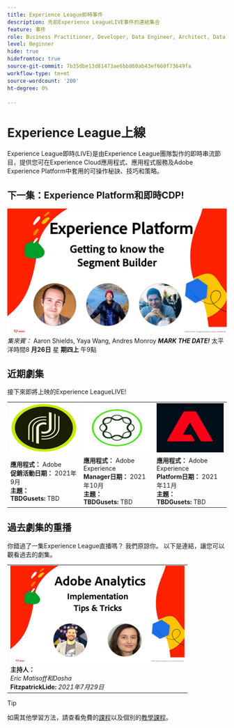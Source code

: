 ```yaml
---
title: Experience League即時事件
description: 先前Experience LeagueLIVE事件的連結集合
feature: 事件
role: Business Practitioner, Developer, Data Engineer, Architect, Data Architect, Administrator, Leader
level: Beginner
hide: true
hidefromtoc: true
source-git-commit: 7b35dbe13d81473ae6bb860ab43ef660f73649fa
workflow-type: tm+mt
source-wordcount: '200'
ht-degree: 0%

---
```



# Experience League上線

Experience League即時(LIVE)是由Experience League團隊製作的即時串流節目，提供您可在Experience Cloud應用程式、應用程式服務及Adobe Experience Platform中套用的可操作秘訣、技巧和策略。

## 下一集：Experience Platform和即時CDP!

![下](assets/exl-live-ep2-after-2.jpg)
*集來賓：* Aaron Shields, Yaya Wang, Andres Monroy 
***MARK THE DATE!*** 太平洋時間8 **月26日** 星 **期四上** 午9點

## 近期劇集

接下來即將上映的Experience LeagueLIVE!

<table>
<tr>
  <td>
    <img height="113" width="200" alt="Adobe Campaign標誌" src="assets/AdobeCampaignLogo.jpg" />
  </td>
  <td>
    <strong><img height="113" width="200" alt="AdobeAEM標誌" src="assets/aem-logo.png" /></strong>
  </td>
  <td>
    <strong><img height="113" width="200" alt="Adobe Campaign標誌" src="assets/platform-logo.jpeg" /></strong>
  </td>
</tr>
<tr>
  <td>
    <strong>應用程式：</strong> Adobe<br/>
    <strong>促銷活動日期：</strong> 2021年9月<br/>
    <strong>主題：</strong> <br/>
    <strong>TBDGusets:</strong> TBD
  </td>
  <td>
    <strong>應用程式：</strong> Adobe Experience <br/>
    <strong>Manager日期：</strong> 2021年10月<br/>
    <strong>主題：</strong> <br/>
    <strong>TBDGusets:</strong> TBD
  </td>
  <td>
    <strong>應用程式：</strong> Adobe Experience <br/>
    <strong>Platform日期：</strong> 2021年11月<br/>
    <strong>主題：</strong> <br/>
    <strong>TBDGusets:</strong> TBD
  </td>
</tr>
</table>

## 過去劇集的重播

你錯過了一集Experience League直播嗎？ 我們原諒你。 以下是連結，讓您可以觀看過去的劇集。

<table>
<tr>
  <td>
    <a href="https://www.youtube.com/watch?v=lxOvLCzEGBI">
      <img height="225" width="400" alt="Experience League上線" src="assets/exl-live-after2.jpg" />
    </a><br/>
    <b>主持人：</b> <i></i><br/>
    <b></b> <i>Eric Matisoff和Dasha </i><br/>
    <b>FitzpatrickLide:</b> <i>2021年7月29日</i>

</td>

</tr>

</table>

>[!TIP]
>
>如需其他學習方法，請查看免費的[課程](https://experienceleague.adobe.com/#dashboard/learning)以及個別的[教學課程](https://experienceleague.adobe.com/docs/home-tutorials.html)。
